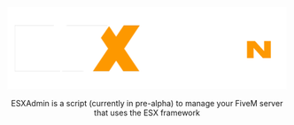<p align="center">
  <img src="./html/public/logo.png" />
  <p align="center">ESXAdmin is a script (currently in pre-alpha) to manage your FiveM server that uses the ESX framework</p>
</p>
